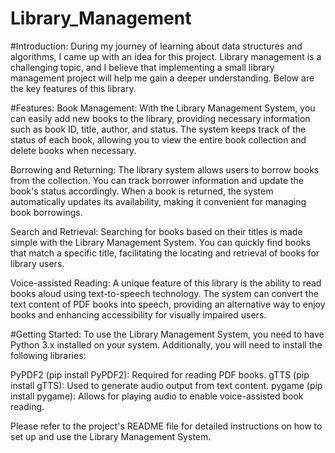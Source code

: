 # Library_Management

#Introduction:
During my journey of learning about data structures and algorithms, I came up with an idea for this project. Library management is a challenging topic, and I believe that implementing a small library management project will help me gain a deeper understanding. Below are the key features of this library.

#Features:
Book Management: With the Library Management System, you can easily add new books to the library, providing necessary information such as book ID, title, author, and status. The system keeps track of the status of each book, allowing you to view the entire book collection and delete books when necessary.

Borrowing and Returning: The library system allows users to borrow books from the collection. You can track borrower information and update the book's status accordingly. When a book is returned, the system automatically updates its availability, making it convenient for managing book borrowings.

Search and Retrieval: Searching for books based on their titles is made simple with the Library Management System. You can quickly find books that match a specific title, facilitating the locating and retrieval of books for library users.

Voice-assisted Reading: A unique feature of this library is the ability to read books aloud using text-to-speech technology. The system can convert the text content of PDF books into speech, providing an alternative way to enjoy books and enhancing accessibility for visually impaired users.

#Getting Started:
To use the Library Management System, you need to have Python 3.x installed on your system. Additionally, you will need to install the following libraries:

PyPDF2 (pip install PyPDF2): Required for reading PDF books.
gTTS (pip install gTTS): Used to generate audio output from text content.
pygame (pip install pygame): Allows for playing audio to enable voice-assisted book reading.

Please refer to the project's README file for detailed instructions on how to set up and use the Library Management System.
